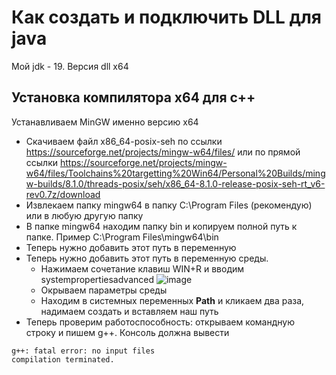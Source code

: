 # Как создать и подключить DLL для java 

Мой jdk - 19. 
Версия dll x64
 
## Установка компилятора x64 для c++
Устанавливаем MinGW именно версию x64
* Скачиваем файл x86_64-posix-seh по ссылки https://sourceforge.net/projects/mingw-w64/files/ или по прямой ссылки 
https://sourceforge.net/projects/mingw-w64/files/Toolchains%20targetting%20Win64/Personal%20Builds/mingw-builds/8.1.0/threads-posix/seh/x86_64-8.1.0-release-posix-seh-rt_v6-rev0.7z/download
* Извлекаем папку mingw64 в папку C:\Program Files (рекомендую) или в любую другую папку 
* В папке mingw64 находим папку bin и копируем полной путь к папке. Пример C:\Program Files\mingw64\bin
* Теперь нужно добавить этот путь в переменную 
* Теперь нужно добавить этот путь в переменную среды. 
  *  Нажимаем сочетание клавиш WIN+R и вводим systempropertiesadvanced   ![image](https://user-images.githubusercontent.com/114221320/205640536-8477c773-5f0c-4be8-b6fd-3e36e79cd5dd.png)
  *  Окрываем параметры среды 
  *  Находим в системных переменных **Path** и кликаем два раза, надимаем создать и вставляем наш путь 
*  Теперь проверим работоспособность: открываем командную строку и пишем g++. Консоль должна вывести 
```
g++: fatal error: no input files
compilation terminated.
```
